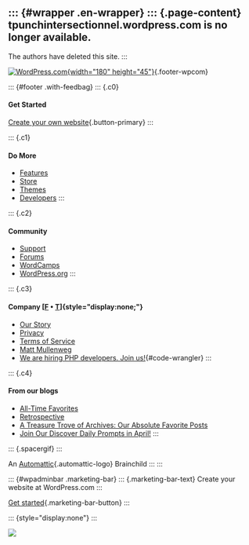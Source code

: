 ::: {#wrapper .en-wrapper}
::: {.page-content}
tpunchintersectionnel.wordpress.com is no longer available.
-----------------------------------------------------------

The authors have deleted this site.
:::

[![WordPress.com](//s1.wp.com/wp-content/themes/h4/i/logo-h-rgb.png){width="180"
height="45"}](https://wordpress.com/){.footer-wpcom}

::: {#footer .with-feedbag}
::: {.c0}
#### Get Started

[Create your own
website](https://wordpress.com/start/?ref=websitebluefooter){.button-primary}
:::

::: {.c1}
#### Do More

-   [Features](https://wordpress.com/features/ "A sampling of the many features WordPress.com offers")
-   [Store](https://store.wordpress.com/ "Value-added upgrades available a la carte")
-   [Themes](https://wordpress.com/themes/ "WordPress Themes for Blogs at WordPress.com")
-   [Developers](https://developer.wordpress.com/ "Build apps for WordPress.com")
:::

::: {.c2}
#### Community

-   [Support](https://en.support.wordpress.com/ "We’re here for you")
-   [Forums](https://en.forums.wordpress.com/ "Communicate with your fellow WordPress.com bloggers")
-   [WordCamps](https://central.wordcamp.org/ "Community-organized events that focus on everything WordPress")
-   [WordPress.org](https://wordpress.org/ "Self-hosted, non-profit version")
:::

::: {.c3}
#### Company [[F](https://www.facebook.com/WordPresscom) • [T](https://twitter.com/wordpressdotcom)]{style="display:none;"}

-   [Our
    Story](https://wordpress.com/about/ "A short introduction to your hosts")
-   [Privacy](https://automattic.com/privacy/ "We are profoundly disinterested in your private details")
-   [Terms of Service](https://wordpress.com/tos/ "Some legalese")
-   [Matt
    Mullenweg](https://ma.tt/ "Founder of Automattic, example of what WordPress can do")
-   [We are hiring PHP developers. Join
    us!](https://automattic.com/work-with-us/code-wrangler/?utm_source=h4&utm_campaign=cw-php-we "We are super nice :-)"){#code-wrangler}
:::

::: {.c4}
#### From our blogs

-   [All-Time
    Favorites](https://dailypost.wordpress.com/photo-challenges/all-time-favorites/)
-   [Retrospective](https://dailypost.wordpress.com/prompts/afterthought/)
-   [A Treasure Trove of Archives: Our Absolute Favorite
    Posts](https://dailypost.wordpress.com/2018/05/31/a-treasure-trove-of-archives-our-absolute-favorite-posts/)
-   [Join Our Discover Daily Prompts in
    April!](https://dailypost.wordpress.com/2020/03/31/join-our-discover-daily-prompts-in-april/)
:::

::: {.spacergif}
:::

An [Automattic](https://automattic.com/){.automattic-logo} Brainchild
:::
:::

::: {#wpadminbar .marketing-bar}
::: {.marketing-bar-text}
Create your website at WordPress.com
:::

[Get
started](https://wordpress.com/?ref=marketing_bar){.marketing-bar-button}
:::

::: {style="display:none"}
:::

![](https://pixel.wp.com/b.gif?v=noscript)
